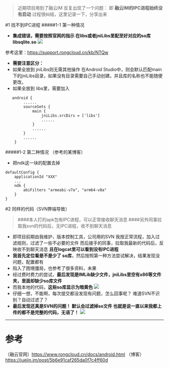 > 近期项目用到了融云IM
反复出现了一个问题：
即 **融云IM的IPC进程始终没有启动**
过程很纠结，这里记录一下，分享出来


#1 找不到IPC进程
#####1-1 第一种情况
- **集成错误，需要按照官网的指示
在libs或者jniLibs里配至好对应的so库libsqlite.so**
![](https://upload-images.jianshu.io/upload_images/3787831-7d5dcdd837488438.png?imageMogr2/auto-orient/strip%7CimageView2/2/w/600)

参考这里：https://support.rongcloud.cn/kb/NTQw
- **需要注意区分：**
- 如果全放到 jniLibs则无需其他操作
在Android Studio中，则会默认匹配main下的jniLibs目录，如果没有目录需要自己手动创建。并且库的名称也不能随便更改。
- 如果全放到 libs里，需要加入
```
   android {
        ......
        sourceSets {
            main {
                jniLibs.srcDirs = ['libs']
                ......
            }
            ......
        }
        ......
    }
```
#####1-2 第二种情况 （参考的某博客）
- 把ndk这一块的配置去掉 
```
defaultConfig {
    applicationId "XXX"
    ...
    ndk {
        abiFilters "armeabi-v7a", "arm64-v8a"
    }
}
```


#2 同样的代码（SVN弊端导致）
>####本人打的apk包有IPC进程，可以正常接收聊天消息
>####另外同事拉取我svn的代码后，无IPC进程，收不到聊天消息
- 即项目前期由我维护，版本控制工具，公司用的SVN
我按正常流程，加入过滤规则，过滤了一些不必要的文件
而后接手的同事，拉取我最新的代码后，反映收不到聊天消息
**且在logcat里可以看到没有IPC进程**
- **我首先定位看是不是少了 so库**，然后按照第一种方法尝试解决，结果发现没问题，配置都有
- 陷入了困境僵局，也参考了很多资料，未果
- 经过费时费力的尝试，**最后发现是IMLib缺少文件，jniLibs里空有x86等文件夹，里面却缺少so库文件**
- 而我本地的代码，**这些so库显示为暗黄色**
![](https://upload-images.jianshu.io/upload_images/3787831-e555cae731a3ea11.png?imageMogr2/auto-orient/strip%7CimageView2/2/w/600)
- 仔细一想，不能啊，每次提交都没发现有问题，怎么回事呢？
难道SVN不识别？自动过滤了？
- **最后发现还真是SVN的问题！ 默认会过滤掉so文件
也就是说一直以来我都上传的都不是完整的代码，无语了！**
![](https://upload-images.jianshu.io/upload_images/3787831-d5f6188393d8a300.png?imageMogr2/auto-orient/strip%7CimageView2/2/w/500)



---
# 参考
（融云官网）https://www.rongcloud.cn/docs/android.html
（博客）https://juejin.im/post/5b6e91caf265da0f7c4ff60d
